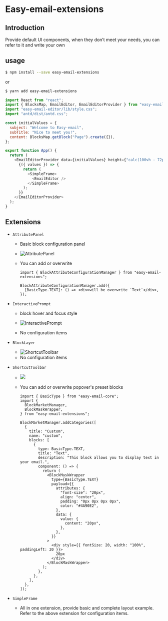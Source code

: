 # Easy-email-extensions

## Introduction

Provide default UI components, when they don’t meet your needs, you can refer to it and write your own

## usage

```sh
$ npm install --save easy-email-extensions
```

or

```sh
$ yarn add easy-email-extensions
```

```js
import React from "react";
import { BlocksMap, EmailEditor, EmailEditorProvider } from "easy-email-editor";
import "easy-email-editor/lib/style.css";
import "antd/dist/antd.css";

const initialValues = {
  subject: "Welcome to Easy-email",
  subTitle: "Nice to meet you!",
  content: BlocksMap.getBlock("Page").create({}),
};

export function App() {
  return (
    <EmailEditorProvider data={initialValues} height={"calc(100vh - 72px)"}>
      {({ values }) => {
        return (
          <SimpleFrame>
            <EmailEditor />
          </SimpleFrame>
        );
      }}
    </EmailEditorProvider>
  );
}
```

## Extensions

- `AttributePanel`

  - Basic block configuration panel

  - <img src="https://assets.maocanhua.cn/3e74a61d-ab22-4cf3-afc9-d511b82e08cd-image.png" alt="AttributePanel">

  - You can add or overwrite

    ```tsx
    import { BlockAttributeConfigurationManager } from "easy-email-extensions";

    BlockAttributeConfigurationManager.add({
      [BasicType.TEXT]: () => <div>will be overwrite `Text`</div>,
    });
    ```

- `InteractivePrompt`

  - block hover and focus style

  - <img src="https://assets.maocanhua.cn/298d72d6-a509-4cd2-85c7-dfb915971620-image.png" alt="InteractivePrompt">

  - No configuration items

- `BlockLayer`

  - <img src="https://assets.maocanhua.cn/de1f5211-350e-43c9-9c99-d97a2f196e04-image.png" alt="ShortcutToolbar">
  - No configuration items

- `ShortcutToolbar`

  - <img src="https://assets.maocanhua.cn/f0e2ccc6-0627-472b-ad78-bc92bdb46ad1-image.png">
  - You can add or overwrite popover's preset blocks

    ```tsx
    import { BasicType } from "easy-email-core";
    import {
      BlockMarketManager,
      BlockMaskWrapper,
    } from "easy-email-extensions";

    BlockMarketManager.addCategories([
      {
        title: "Custom",
        name: "custom",
        blocks: [
          {
            type: BasicType.TEXT,
            title: "Text",
            description: "This block allows you to display text in your email.",
            component: () => {
              return (
                <BlockMaskWrapper
                  type={BasicType.TEXT}
                  payload={{
                    attributes: {
                      "font-size": "20px",
                      align: "center",
                      padding: "0px 0px 0px 0px",
                      color: "#4A90E2",
                    },
                    data: {
                      value: {
                        content: "20px",
                      },
                    },
                  }}
                >
                  <div style={{ fontSize: 20, width: "100%", paddingLeft: 20 }}>
                    20px
                  </div>
                </BlockMaskWrapper>
              );
            },
          },
        ],
      },
    ]);
    ```

- `SimpleFrame`

  - All in one extension, provide basic and complete layout example. Refer to the above extension for configuration items.
